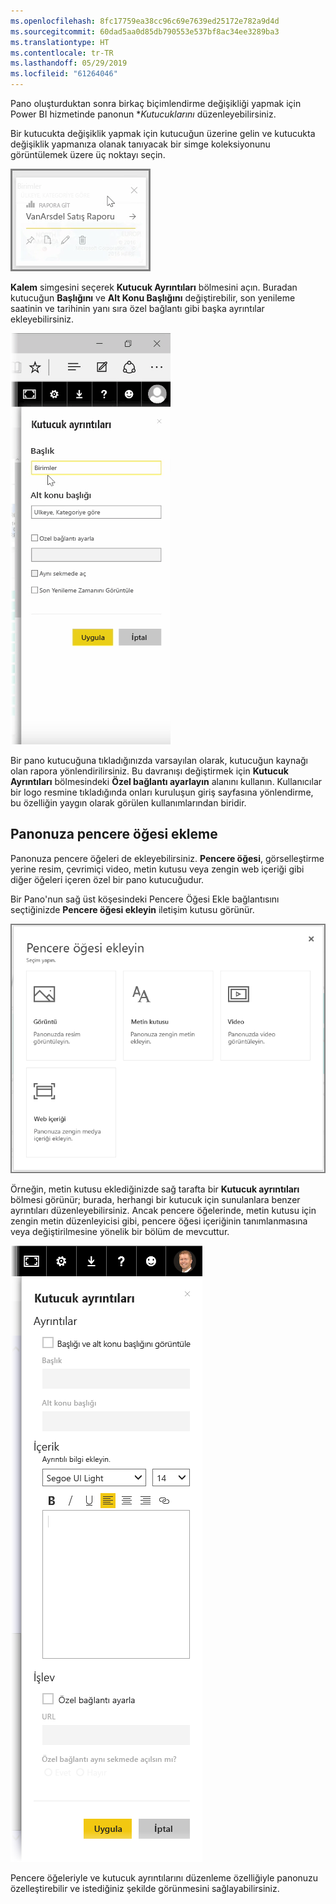 ```yaml
---
ms.openlocfilehash: 8fc17759ea38cc96c69e7639ed25172e782a9d4d
ms.sourcegitcommit: 60dad5aa0d85db790553e537bf8ac34ee3289ba3
ms.translationtype: HT
ms.contentlocale: tr-TR
ms.lasthandoff: 05/29/2019
ms.locfileid: "61264046"
---
```

Pano oluşturduktan sonra birkaç biçimlendirme değişikliği yapmak için Power BI hizmetinde panonun **Kutucuklarını* düzenleyebilirsiniz.

Bir kutucukta değişiklik yapmak için kutucuğun üzerine gelin ve kutucukta değişiklik yapmanıza olanak tanıyacak bir simge koleksiyonunu görüntülemek üzere üç noktayı seçin.

![](media/4-4d-change-tile-details/4-4d_1.png)

**Kalem** simgesini seçerek **Kutucuk Ayrıntıları** bölmesini açın. Buradan kutucuğun **Başlığını** ve **Alt Konu Başlığını** değiştirebilir, son yenileme saatinin ve tarihinin yanı sıra özel bağlantı gibi başka ayrıntılar ekleyebilirsiniz.

![](media/4-4d-change-tile-details/4-4d_2.png)

Bir pano kutucuğuna tıkladığınızda varsayılan olarak, kutucuğun kaynağı olan rapora yönlendirilirsiniz. Bu davranışı değiştirmek için **Kutucuk Ayrıntıları** bölmesindeki **Özel bağlantı ayarlayın** alanını kullanın. Kullanıcılar bir logo resmine tıkladığında onları kuruluşun giriş sayfasına yönlendirme, bu özelliğin yaygın olarak görülen kullanımlarından biridir.

## <a name="add-widgets-to-your-dashboard"></a>Panonuza pencere öğesi ekleme
Panonuza pencere öğeleri de ekleyebilirsiniz. **Pencere öğesi**, görselleştirme yerine resim, çevrimiçi video, metin kutusu veya zengin web içeriği gibi diğer öğeleri içeren özel bir pano kutucuğudur.

Bir Pano'nun sağ üst köşesindeki Pencere Öğesi Ekle bağlantısını seçtiğinizde **Pencere öğesi ekleyin** iletişim kutusu görünür.

![](media/4-4d-change-tile-details/4-4d_3.png)

Örneğin, metin kutusu eklediğinizde sağ tarafta bir **Kutucuk ayrıntıları** bölmesi görünür; burada, herhangi bir kutucuk için sunulanlara benzer ayrıntıları düzenleyebilirsiniz. Ancak pencere öğelerinde, metin kutusu için zengin metin düzenleyicisi gibi, pencere öğesi içeriğinin tanımlanmasına veya değiştirilmesine yönelik bir bölüm de mevcuttur.

![](media/4-4d-change-tile-details/4-4d_4.png)

Pencere öğeleriyle ve kutucuk ayrıntılarını düzenleme özelliğiyle panonuzu özelleştirebilir ve istediğiniz şekilde görünmesini sağlayabilirsiniz.

